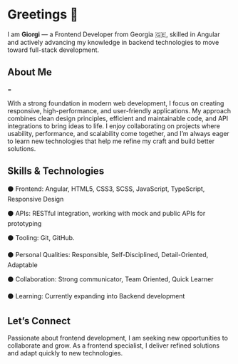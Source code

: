 <h1> Greetings 👋 </h1>
I am <b>Giorgi</b> — a Frontend Developer from Georgia 🇬🇪, skilled in Angular and actively advancing my knowledge in backend technologies to move toward full-stack development.

<h2>About Me</h2>=

With a strong foundation in modern web development, I focus on creating responsive, high-performance, and user-friendly applications. My approach combines clean design principles, efficient and maintainable code, and API integrations to bring ideas to life. I enjoy collaborating on projects where usability, performance, and scalability come together, and I’m always eager to learn new technologies that help me refine my craft and build better solutions.

<h2>Skills & Technologies</h2>

⚫ Frontend: Angular, HTML5, CSS3, SCSS, JavaScript, TypeScript, Responsive Design

⚫ APIs: RESTful integration, working with mock and public APIs for prototyping

⚫ Tooling: Git, GitHub.

⚫ Personal Qualities: Responsible, Self-Disciplined, Detail-Oriented, Adaptable

⚫ Collaboration:  Strong communicator, Team Oriented, Quick Learner

⚫ Learning: Currently expanding into Backend development

<h2> Let’s Connect</h2>

Passionate about frontend development, I am seeking new opportunities to collaborate and grow. As a frontend specialist, I deliver refined solutions and adapt quickly to new technologies.
